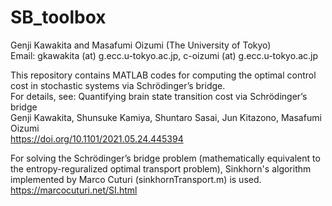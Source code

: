 # SB_toolbox
Genji Kawakita and Masafumi Oizumi (The University of Tokyo) \
Email: gkawakita (at) g.ecc.u-tokyo.ac.jp, c-oizumi (at) g.ecc.u-tokyo.ac.jp

This repository contains MATLAB codes for computing the optimal control cost in stochastic systems via Schrödinger’s bridge. \
For details, see: Quantifying brain state transition cost via Schrödinger’s bridge \
Genji Kawakita, Shunsuke Kamiya, Shuntaro Sasai, Jun Kitazono, Masafumi Oizumi \
https://doi.org/10.1101/2021.05.24.445394

For solving the Schrödinger’s bridge problem (mathematically equivalent to the entropy-reguralized optimal transport problem), Sinkhorn's algorithm implemented by Marco Cuturi (sinkhornTransport.m) is used. \
https://marcocuturi.net/SI.html
